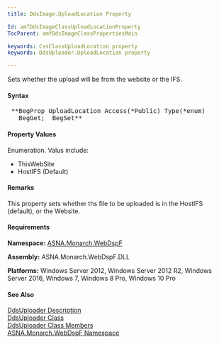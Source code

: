 ```yaml
---
title: DdsImage.UploadLocation Property

Id: amfDdsImageClassUploadLocationProperty
TocParent: amfDdsImageClassPropertiesMain

keywords: CssClassUploadLocation property
keywords: DdsUploader.UploadLocation property

---
```


Sets whether the upload will be from the website or the IFS.

#### Syntax
<pre class="prettyprint"> **BegProp UploadLocation Access(*Public) Type(*enum)
   BegGet;  BegSet** </pre>

#### Property Values
Enumeration. Valus include: 

- ThisWebSite
- HostIFS (Default)

#### Remarks
This property sets whether ths file to be uploaded is in the HostIFS (default), or the Website.

#### Requirements
**Namespace:** [ASNA.Monarch.WebDspF](amfWebDspFNamespace.html)

**Assembly:** ASNA.Monarch.WebDspF.DLL

**Platforms:** Windows Server 2012, Windows Server 2012 R2, Windows Server 2016, Windows 7, Windows 8 Pro, Windows 10 Pro

#### See Also
[DdsUploader Description](amfUnderstandingUploaderControls.html)<br /> [ DdsUploader Class](amfDdsUploaderClass.html) <br /> [ DdsUploader Class Members](amfDdsUploaderClassMembers.html) <br /> [ ASNA.Monarch.WebDspF Namespace](amfWebDspFNamespace.html) 
